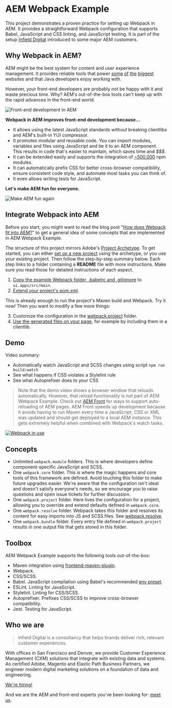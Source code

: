 # AEM Webpack Example

This project demonstrates a proven practice for setting up Webpack in AEM. It provides a straightforward Webpack configuration that supports Babel, JavaScript and CSS linting, and JavaScript testing. It is part of the setup [Infield Digital](http://www.infielddigital.com/) introduced to some major AEM customers.

## Why Webpack in AEM?

AEM might be the best system for content and user experience management. It provides reliable tools that power [some](http://store.nike.com/) [of](https://aws.amazon.com/) [the](https://www.chase.com/) [biggest](https://www.salesforce.com/) websites and that Java developers enjoy working with.

However, your front-end developers are probably not be happy with it and waste precious time. Why? AEM's out-of-the-box tools can't keep up with the rapid advances in the front-end world.

![Front-end development in AEM](https://i.imgur.com/vKwoLvU.jpg)

**Webpack in AEM improves front-end development because...**

- It allows using the latest JavaScript standards _without_ breaking clientlibs and AEM's built-in YUI compressor.
- It promotes modular and reusable code. You can import modules, variables and files using JavaScript and tie it to an AEM component. This results in code that's easier to maintain, which saves time and _$$$_.
- It can be extended easily and supports the integration of [~500.000](http://www.modulecounts.com/) npm modules.
- It can automatically prefix CSS for better cross-browser compatibility, ensure consistent code style, and automate most tasks you can think of.
- It even allows writing tests for JavaScript.

**Let's make AEM fun for everyone.**

![Make AEM fun again](https://i.imgur.com/t37OlGq.jpg)

## Integrate Webpack into AEM

Before you start, you might want to read the blog post "[How does Webpack fit into AEM?](https://www.infielddigital.com/blog/webpack-in-aem/)" to get a general idea of some concepts that are implemented in AEM Webpack Example.

The structure of this project mirrors Adobe's [Project Archetype](https://github.com/Adobe-Marketing-Cloud/aem-project-archetype/tree/master/src/main/archetype). To get started, you can either [set up a new project](https://github.com/Adobe-Marketing-Cloud/aem-project-archetype) using the archetype, or you use your existing project. Then follow the step-by-step summary below. Each step links to a folder containing a **README** file with more instructions. Make sure you read those for detailed instructions of each aspect.

1. [Copy the example Webpack folder, .babelrc and .gitignore](ui.apps/src/main) to `ui.apps/src/main`.
2. [Extend your project's pom.xml](ui.apps).

This is already enough to run the project's Maven build and Webpack. Try it now! Then you want to modify a few more things:

3. Customize the configuration in the [webpack.project](ui.apps/src/main) folder.
4. [Use the generated files on your page](ui.apps/src/main/content/jcr_root/apps/__appsFolderName__/clientlibs/clientlib-components), for example by including them in a clientlib.

## Demo

Video summary:

- Automatically watch JavaScript and SCSS changes using script `npm run build:watch`
- See what happens if CSS violates a Stylelint rule
- See what Autoprefixer does to your CSS

> Note that the demo video shows a browser window that reloads automatically. However, that reload functionality is not part of AEM Webpack Example. Check out [AEM Front](https://kevinw.de/aem-front/) for ways to support auto-reloading of AEM pages. AEM Front speeds up development because it avoids having to run Maven every time a JavaScript, CSS or XML was updated and should get deployed to a local AEM instance. This gets extremely helpful when combined with Webpack's watch tasks.

[![Webpack in use](https://infielddigital.com/shared/aem-webpack-example-demo-thumbnail.jpg)](https://infielddigital.com/shared/aem-webpack-example-demo.mov)

## Concepts

- Unlimited `webpack.module` folders. This is where developers define component-specific JavaScript and SCSS.
- One `webpack.core` folder. This is where the magic happens and core tools of this framework are defined. Avoid touching this folder to make future upgrades easier. We're aware that the configuration isn't ideal and doesn't satisfy everyone's needs, so we encourage you to raise questions and open issue tickets for further discussion.
- One `webpack.project` folder. Here lives the configuration for a project, allowing you to override and extend defaults defined in `webpack.core`.
- One `webpack.resolve` folder. Webpack takes this folder and resolves its content for easy imports into JS and SCSS files. See [webpack.resolve](ui.apps/src/main/content/jcr_root/apps/__appsFolderName__/components/webpack.resolve).
- One `webpack.bundle` folder. Every entry file defined in `webpack.project` results in one output file that gets stored in this folder.

## Toolbox

AEM Webpack Example supports the following tools out-of-the-box:

- Maven integration using [frontend-maven-plugin](https://github.com/eirslett/frontend-maven-plugin).
- Webpack.
- CSS/SCSS.
- Babel. JavaScript compilation using Babel's recommended [env preset](http://babeljs.io/docs/plugins/preset-env/).
- ESLint. Linting for JavaScript.
- Stylelint. Linting for CSS/SCSS.
- Autoprefixer. Prefixes CSS/SCSS to improve cross-browser compatibility.
- Jest. Testing for JavaScript.

## Who we are

> Infield Digital is a consultancy that helps brands deliver rich, relevant customer experiences.

With offices in San Francisco and Denver, we provide Customer Experience Management (CXM) solutions that integrate with existing data and systems. As certified Adobe, Magento and Elastic Path Business Partners, we engineer modern digital marketing solutions on a foundation of data and engineering.

[We're hiring!](https://www.infielddigital.com/careers/)

And we are the AEM and front-end experts you've been looking for: [meet us](https://www.infielddigital.com/).
